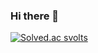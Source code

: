 ### Hi there 👋
[![Solved.ac svolts](http://mazassumnida.wtf/api/v2/generate_badge?boj=platypus46)](https://solved.ac/platypus46)

